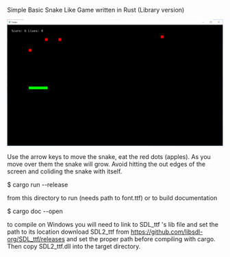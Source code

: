 Simple Basic Snake Like Game written in Rust (Library version)

![ScreenShot1](https://github.com/lostjared/Snake/blob/main/screens/snake.png?raw=true "screenshot1")


Use the arrow keys to move the snake, eat the red dots (apples).
As you move over them the snake will grow. Avoid hitting the out edges of the screen
and coliding the snake with itself.

$ cargo run --release 

from this directory to run (needs path to font.ttf)
or to build documentation

$ cargo doc --open

to compile on Windows you will need to link to SDL_ttf 's lib file and set the path to its location
download SDL2_ttf from https://github.com/libsdl-org/SDL_ttf/releases
and set the proper path before compiling with cargo. Then copy SDL2_ttf.dll into the target directory.
